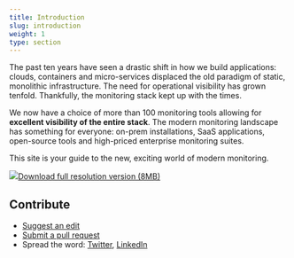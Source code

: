 ```yaml
---
title: Introduction
slug: introduction
weight: 1
type: section
---
```

The past ten years have seen a drastic shift in how we build applications: clouds, containers and micro-services displaced the old paradigm of static, monolithic infrastructure. The need for operational visibility has grown tenfold. Thankfully, the monitoring stack kept up with the times.

We now have a choice of more than 100 monitoring tools allowing for **excellent visibility of the entire stack**. The modern monitoring landscape has something for everyone: on-prem installations, SaaS applications, open-source tools and high-priced enterprise monitoring suites.

This site is your guide to the new, exciting world of modern monitoring.

<a href="/poster.pdf" target="_blank"><img src="/poster.png"/>Download full resolution version (8MB)</a>

## Contribute
* [Suggest an edit](https://github.com/bigpandaio/monitoringscape/issues)
* [Submit a pull request](https://github.com/bigpandaio/monitoringscape/tree/master/content)
* Spread the word: [Twitter](https://twitter.com/home?status=bigpanda.io/monitoringscape%20%23monitoringscape), [LinkedIn](https://www.linkedin.com/shareArticle?mini=true&url=bigpanda.io/monitoringscape&title=MonitoringScape)
